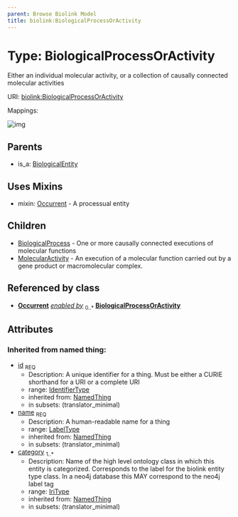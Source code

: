 ```yaml
---
parent: Browse Biolink Model
title: biolink:BiologicalProcessOrActivity
---
```


# Type: BiologicalProcessOrActivity


Either an individual molecular activity, or a collection of causally connected molecular activities

URI: [biolink:BiologicalProcessOrActivity](https://w3id.org/biolink/vocab/BiologicalProcessOrActivity)

Mappings:

![img](http://yuml.me/diagram/nofunky;dir:TB/class/\[BiologicalProcessOrActivity&#124;id(i):identifier_type;name(i):label_type;category(i):iri_type%20%2B]uses%20-.->\[Occurrent],%20\[BiologicalProcessOrActivity]^-\[MolecularActivity],%20\[BiologicalProcessOrActivity]^-\[BiologicalProcess],%20\[BiologicalEntity]^-\[BiologicalProcessOrActivity])

## Parents

 *  is_a: [BiologicalEntity](BiologicalEntity.md)

## Uses Mixins

 *  mixin: [Occurrent](Occurrent.md) - A processual entity

## Children

 * [BiologicalProcess](BiologicalProcess.md) - One or more causally connected executions of molecular functions
 * [MolecularActivity](MolecularActivity.md) - An execution of a molecular function carried out by a gene product or macromolecular complex.

## Referenced by class

 *  **[Occurrent](Occurrent.md)** *[enabled by](enabled_by.md)*  <sub>0..*</sub>  **[BiologicalProcessOrActivity](BiologicalProcessOrActivity.md)**

## Attributes


### Inherited from named thing:

 * [id](id.md)  <sub>REQ</sub>
    * Description: A unique identifier for a thing. Must be either a CURIE shorthand for a URI or a complete URI
    * range: [IdentifierType](types/IdentifierType.md)
    * inherited from: [NamedThing](NamedThing.md)
    * in subsets: (translator_minimal)
 * [name](name.md)  <sub>REQ</sub>
    * Description: A human-readable name for a thing
    * range: [LabelType](types/LabelType.md)
    * inherited from: [NamedThing](NamedThing.md)
    * in subsets: (translator_minimal)
 * [category](category.md)  <sub>1..*</sub>
    * Description: Name of the high level ontology class in which this entity is categorized. Corresponds to the label for the biolink entity type class. In a neo4j database this MAY correspond to the neo4j label tag
    * range: [IriType](types/IriType.md)
    * inherited from: [NamedThing](NamedThing.md)
    * in subsets: (translator_minimal)
